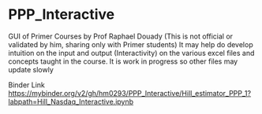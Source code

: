# PPP_Interactive
GUI of Primer Courses by Prof Raphael Douady (This is not official or validated by him, sharing only with Primer students) 
It may help do develop intuition on the input and output (Interactivity) on the various excel files and concepts taught in the course.
It is work in progress so other files may update slowly

Binder Link https://mybinder.org/v2/gh/hm0293/PPP_Interactive/Hill_estimator_PPP_1?labpath=Hill_Nasdaq_Interactive.ipynb
